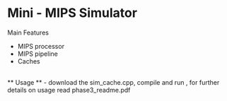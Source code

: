 # Mini - MIPS Simulator
Main Features
- MIPS processor
- MIPS pipeline
- Caches
<br>
** Usage ** - download the sim_cache.cpp, compile and run , for further details on usage read phase3_readme.pdf

